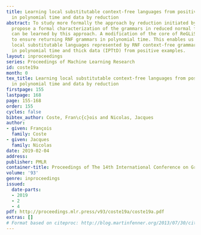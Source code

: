 ```yaml
---
title: Learning local substitutable context-free languages from positive examples
  in polynomial time and data by reduction
abstract: To study more formally the approach by reduction initiated by ReGLiS, we
  propose a formal characterization of the grammars in reduced normal form (RNF) which
  can be learned by this approach. A modification of the core of ReGLiS is then proposed
  to ensure returning RNF grammars in polynomial time. This enables us to show that
  local substitutable languages represented by RNF context-free grammars are identifiable
  in polynomial time and thick data (IPTtD) from positive examples.
layout: inproceedings
series: Proceedings of Machine Learning Research
id: coste19a
month: 0
tex_title: Learning local substitutable context-free languages from positive examples
  in polynomial time and data by reduction
firstpage: 155
lastpage: 168
page: 155-168
order: 155
cycles: false
bibtex_author: Coste, Fran\c{c}ois and Nicolas, Jacques
author:
- given: François
  family: Coste
- given: Jacques
  family: Nicolas
date: 2019-02-04
address: 
publisher: PMLR
container-title: Proceedings of The 14th International Conference on Grammatical Inference 2018
volume: '93'
genre: inproceedings
issued:
  date-parts:
  - 2019
  - 2
  - 4
pdf: http://proceedings.mlr.press/v93/coste19a/coste19a.pdf
extras: []
# Format based on citeproc: http://blog.martinfenner.org/2013/07/30/citeproc-yaml-for-bibliographies/
---
```

